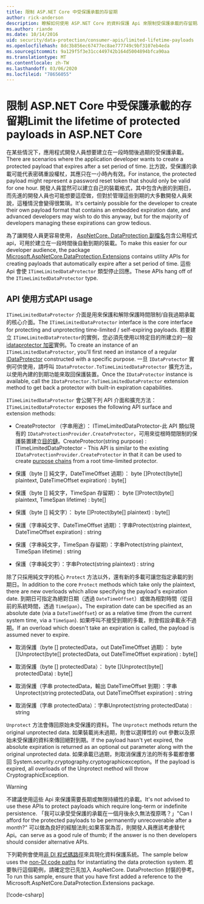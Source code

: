 ```yaml
---
title: 限制 ASP.NET Core 中受保護承載的存留期
author: rick-anderson
description: 瞭解如何使用 ASP.NET Core 的資料保護 Api 來限制受保護承載的存留期。
ms.author: riande
ms.date: 10/14/2016
uid: security/data-protection/consumer-apis/limited-lifetime-payloads
ms.openlocfilehash: 8dc3b856ec67477ec8ae777749c9bf3107eb4eda
ms.sourcegitcommit: 9a129f5f3e31cc449742b164d5004894bfca90aa
ms.translationtype: MT
ms.contentlocale: zh-TW
ms.lasthandoff: 03/06/2020
ms.locfileid: "78656055"
---
```

# <a name="limit-the-lifetime-of-protected-payloads-in-aspnet-core"></a><span data-ttu-id="a73bb-103">限制 ASP.NET Core 中受保護承載的存留期</span><span class="sxs-lookup"><span data-stu-id="a73bb-103">Limit the lifetime of protected payloads in ASP.NET Core</span></span>

<span data-ttu-id="a73bb-104">在某些情況下，應用程式開發人員想要建立在一段時間後過期的受保護承載。</span><span class="sxs-lookup"><span data-stu-id="a73bb-104">There are scenarios where the application developer wants to create a protected payload that expires after a set period of time.</span></span> <span data-ttu-id="a73bb-105">比方說，受保護的承載可能代表密碼重設權杖，其應只在一小時內有效。</span><span class="sxs-lookup"><span data-stu-id="a73bb-105">For instance, the protected payload might represent a password reset token that should only be valid for one hour.</span></span> <span data-ttu-id="a73bb-106">開發人員當然可以建立自己的裝載格式，其中包含內嵌的到期日，而先進的開發人員也可能想要這麼做，但對於管理這些到期的大多數開發人員來說，這種情況會變得很繁瑣。</span><span class="sxs-lookup"><span data-stu-id="a73bb-106">It's certainly possible for the developer to create their own payload format that contains an embedded expiration date, and advanced developers may wish to do this anyway, but for the majority of developers managing these expirations can grow tedious.</span></span>

<span data-ttu-id="a73bb-107">為了讓開發人員更容易使用， [AspNetCore. DataProtection 副檔名](https://www.nuget.org/packages/Microsoft.AspNetCore.DataProtection.Extensions/)包含公用程式 api，可用於建立在一段時間後自動到期的裝載。</span><span class="sxs-lookup"><span data-stu-id="a73bb-107">To make this easier for our developer audience, the package [Microsoft.AspNetCore.DataProtection.Extensions](https://www.nuget.org/packages/Microsoft.AspNetCore.DataProtection.Extensions/) contains utility APIs for creating payloads that automatically expire after a set period of time.</span></span> <span data-ttu-id="a73bb-108">這些 Api 會使 `ITimeLimitedDataProtector` 類型停止回應。</span><span class="sxs-lookup"><span data-stu-id="a73bb-108">These APIs hang off of the `ITimeLimitedDataProtector` type.</span></span>

## <a name="api-usage"></a><span data-ttu-id="a73bb-109">API 使用方式</span><span class="sxs-lookup"><span data-stu-id="a73bb-109">API usage</span></span>

<span data-ttu-id="a73bb-110">`ITimeLimitedDataProtector` 介面是用來保護和解除保護時間限制/自我過期承載的核心介面。</span><span class="sxs-lookup"><span data-stu-id="a73bb-110">The `ITimeLimitedDataProtector` interface is the core interface for protecting and unprotecting time-limited / self-expiring payloads.</span></span> <span data-ttu-id="a73bb-111">若要建立 `ITimeLimitedDataProtector`的實例，您必須先使用以特定目的所建立的一般[idataprotector 加密](xref:security/data-protection/consumer-apis/overview)實例。</span><span class="sxs-lookup"><span data-stu-id="a73bb-111">To create an instance of an `ITimeLimitedDataProtector`, you'll first need an instance of a regular [IDataProtector](xref:security/data-protection/consumer-apis/overview) constructed with a specific purpose.</span></span> <span data-ttu-id="a73bb-112">一旦 `IDataProtector` 實例可供使用，請呼叫 `IDataProtector.ToTimeLimitedDataProtector` 擴充方法，以使用內建的到期功能來取回保護裝置。</span><span class="sxs-lookup"><span data-stu-id="a73bb-112">Once the `IDataProtector` instance is available, call the `IDataProtector.ToTimeLimitedDataProtector` extension method to get back a protector with built-in expiration capabilities.</span></span>

<span data-ttu-id="a73bb-113">`ITimeLimitedDataProtector` 會公開下列 API 介面和擴充方法：</span><span class="sxs-lookup"><span data-stu-id="a73bb-113">`ITimeLimitedDataProtector` exposes the following API surface and extension methods:</span></span>

* <span data-ttu-id="a73bb-114">CreateProtector （字串用途）： ITimeLimitedDataProtector-此 API 類似現有的 `IDataProtectionProvider.CreateProtector`，可用來從根時間限制的保護裝置建立[目的鏈](xref:security/data-protection/consumer-apis/purpose-strings)。</span><span class="sxs-lookup"><span data-stu-id="a73bb-114">CreateProtector(string purpose) : ITimeLimitedDataProtector - This API is similar to the existing `IDataProtectionProvider.CreateProtector` in that it can be used to create [purpose chains](xref:security/data-protection/consumer-apis/purpose-strings) from a root time-limited protector.</span></span>

* <span data-ttu-id="a73bb-115">保護（byte [] 純文字，DateTimeOffset 過期）： byte []</span><span class="sxs-lookup"><span data-stu-id="a73bb-115">Protect(byte[] plaintext, DateTimeOffset expiration) : byte[]</span></span>

* <span data-ttu-id="a73bb-116">保護（byte [] 純文字，TimeSpan 存留期）： byte []</span><span class="sxs-lookup"><span data-stu-id="a73bb-116">Protect(byte[] plaintext, TimeSpan lifetime) : byte[]</span></span>

* <span data-ttu-id="a73bb-117">保護（byte [] 純文字）： byte []</span><span class="sxs-lookup"><span data-stu-id="a73bb-117">Protect(byte[] plaintext) : byte[]</span></span>

* <span data-ttu-id="a73bb-118">保護（字串純文字、DateTimeOffset 過期）：字串</span><span class="sxs-lookup"><span data-stu-id="a73bb-118">Protect(string plaintext, DateTimeOffset expiration) : string</span></span>

* <span data-ttu-id="a73bb-119">保護（字串純文字，TimeSpan 存留期）：字串</span><span class="sxs-lookup"><span data-stu-id="a73bb-119">Protect(string plaintext, TimeSpan lifetime) : string</span></span>

* <span data-ttu-id="a73bb-120">保護（字串純文字）：字串</span><span class="sxs-lookup"><span data-stu-id="a73bb-120">Protect(string plaintext) : string</span></span>

<span data-ttu-id="a73bb-121">除了只採用純文字的核心 `Protect` 方法以外，還有新的多載可讓您指定承載的到期日。</span><span class="sxs-lookup"><span data-stu-id="a73bb-121">In addition to the core `Protect` methods which take only the plaintext, there are new overloads which allow specifying the payload's expiration date.</span></span> <span data-ttu-id="a73bb-122">到期日可指定為絕對日期（透過 `DateTimeOffset`）或做為相對時間（從目前的系統時間，透過 `TimeSpan`）。</span><span class="sxs-lookup"><span data-stu-id="a73bb-122">The expiration date can be specified as an absolute date (via a `DateTimeOffset`) or as a relative time (from the current system time, via a `TimeSpan`).</span></span> <span data-ttu-id="a73bb-123">如果呼叫不接受到期的多載，則會假設承載永不過期。</span><span class="sxs-lookup"><span data-stu-id="a73bb-123">If an overload which doesn't take an expiration is called, the payload is assumed never to expire.</span></span>

* <span data-ttu-id="a73bb-124">取消保護（byte [] protectedData，out DateTimeOffset 過期）： byte []</span><span class="sxs-lookup"><span data-stu-id="a73bb-124">Unprotect(byte[] protectedData, out DateTimeOffset expiration) : byte[]</span></span>

* <span data-ttu-id="a73bb-125">取消保護（byte [] protectedData）： byte []</span><span class="sxs-lookup"><span data-stu-id="a73bb-125">Unprotect(byte[] protectedData) : byte[]</span></span>

* <span data-ttu-id="a73bb-126">取消保護（字串 protectedData，輸出 DateTimeOffset 到期）：字串</span><span class="sxs-lookup"><span data-stu-id="a73bb-126">Unprotect(string protectedData, out DateTimeOffset expiration) : string</span></span>

* <span data-ttu-id="a73bb-127">取消保護（字串 protectedData）：字串</span><span class="sxs-lookup"><span data-stu-id="a73bb-127">Unprotect(string protectedData) : string</span></span>

<span data-ttu-id="a73bb-128">`Unprotect` 方法會傳回原始未受保護的資料。</span><span class="sxs-lookup"><span data-stu-id="a73bb-128">The `Unprotect` methods return the original unprotected data.</span></span> <span data-ttu-id="a73bb-129">如果裝載尚未過期，則會以選擇性的 out 參數以及原始未受保護的資料來傳回絕對到期。</span><span class="sxs-lookup"><span data-stu-id="a73bb-129">If the payload hasn't yet expired, the absolute expiration is returned as an optional out parameter along with the original unprotected data.</span></span> <span data-ttu-id="a73bb-130">如果承載已過期，則取消保護方法的所有多載都會擲回 System.security.cryptography.cryptographicexception。</span><span class="sxs-lookup"><span data-stu-id="a73bb-130">If the payload is expired, all overloads of the Unprotect method will throw CryptographicException.</span></span>

>[!WARNING]
> <span data-ttu-id="a73bb-131">不建議使用這些 Api 來保護需要長期或無限持續性的承載。</span><span class="sxs-lookup"><span data-stu-id="a73bb-131">It's not advised to use these APIs to protect payloads which require long-term or indefinite persistence.</span></span> <span data-ttu-id="a73bb-132">「我可以承受受保護的承載在一個月後永久無法復原嗎？」</span><span class="sxs-lookup"><span data-stu-id="a73bb-132">"Can I afford for the protected payloads to be permanently unrecoverable after a month?"</span></span> <span data-ttu-id="a73bb-133">可以做為良好的經驗法則;如果答案為否，則開發人員應該考慮替代 Api。</span><span class="sxs-lookup"><span data-stu-id="a73bb-133">can serve as a good rule of thumb; if the answer is no then developers should consider alternative APIs.</span></span>

<span data-ttu-id="a73bb-134">下列範例會使用[非 DI 程式碼路徑](xref:security/data-protection/configuration/non-di-scenarios)來具現化資料保護系統。</span><span class="sxs-lookup"><span data-stu-id="a73bb-134">The sample below uses the [non-DI code paths](xref:security/data-protection/configuration/non-di-scenarios) for instantiating the data protection system.</span></span> <span data-ttu-id="a73bb-135">若要執行這個範例，請確定您已先加入 AspNetCore. DataProtection 封裝的參考。</span><span class="sxs-lookup"><span data-stu-id="a73bb-135">To run this sample, ensure that you have first added a reference to the Microsoft.AspNetCore.DataProtection.Extensions package.</span></span>

[!code-csharp[](limited-lifetime-payloads/samples/limitedlifetimepayloads.cs)]
